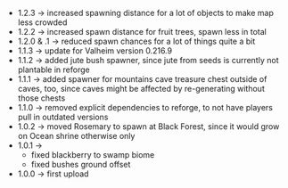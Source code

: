 * 1.2.3 -> increased spawning distance for a lot of objects to make map less crowded
* 1.2.2 -> increased spawn distance for fruit trees, spawn less in total
* 1.2.0 & .1 -> reduced spawn chances for a lot of things quite a bit
* 1.1.3 -> update for Valheim version 0.216.9
* 1.1.2 -> added jute bush spawner, since jute from seeds is currently not plantable in reforge
* 1.1.1 -> added spawner for mountains cave treasure chest outside of caves, too, since caves might be affected by re-generating without those chests
* 1.1.0 -> removed explicit dependencies to reforge, to not have players pull in outdated versions
* 1.0.2 -> moved Rosemary to spawn at Black Forest, since it would grow on Ocean shrine otherwise only
* 1.0.1 -> 
    * fixed blackberry to swamp biome
    * fixed bushes ground offset
* 1.0.0 -> first upload

